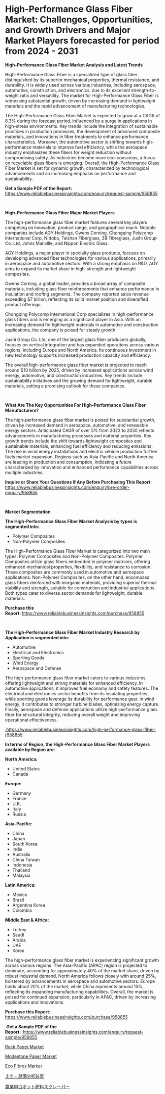 <p><h1>High-Performance Glass Fiber Market: Challenges, Opportunities, and Growth Drivers and Major Market Players forecasted for period from 2024 - 2031</h1></p><p><strong>High-Performance Glass Fiber Market Analysis and Latest Trends</strong></p>
<p><p>High-Performance Glass Fiber is a specialized type of glass fiber distinguished by its superior mechanical properties, thermal resistance, and durability. It is widely used across various industries, including aerospace, automotive, construction, and electronics, due to its excellent strength-to-weight ratio and versatility. The market for High-Performance Glass Fiber is witnessing substantial growth, driven by increasing demand in lightweight materials and the rapid advancement of manufacturing technologies.</p><p>The High-Performance Glass Fiber Market is expected to grow at a CAGR of 8.3% during the forecast period, influenced by a surge in applications in high-stress environments. Key trends include the integration of sustainable practices in production processes, the development of advanced composite materials, and innovations in fiber treatments to enhance performance characteristics. Moreover, the automotive sector is shifting towards high-performance materials to improve fuel efficiency, while the aerospace industry emphasizes these fibers for weight reduction without compromising safety. As industries become more eco-conscious, a focus on recyclable glass fibers is emerging. Overall, the High-Performance Glass Fiber Market is set for dynamic growth, characterized by technological advancements and an increasing emphasis on performance and sustainability.</p></p>
<p><strong>Get a Sample PDF of the Report:&nbsp;</strong> <a href="https://www.reliablebusinessinsights.com/enquiry/request-sample/958855">https://www.reliablebusinessinsights.com/enquiry/request-sample/958855</a></p>
<p>&nbsp;</p>
<p><strong>High-Performance Glass Fiber Major Market Players</strong></p>
<p><p>The high-performance glass fiber market features several key players competing on innovation, product range, and geographical reach. Notable companies include AGY Holdings, Owens Corning, Chongqing Polycomp International Corp, Nittobo, Taishan Fiberglass, 3B Fibreglass, Jushi Group Co. Ltd, Johns Manville, and Nippon Electric Glass.</p><p>AGY Holdings, a major player in specialty glass products, focuses on developing advanced fiber technologies for various applications, primarily in aerospace and automotive sectors. With a strong emphasis on R&D, AGY aims to expand its market share in high-strength and lightweight composites. </p><p>Owens Corning, a global leader, provides a broad array of composite materials, including glass fiber reinforcements that enhance performance in insulation and roofing segments. The company reported sales revenue exceeding $7 billion, reflecting its solid market position and diversified product offerings.</p><p>Chongqing Polycomp International Corp specializes in high-performance glass fibers and is emerging as a significant player in Asia. With an increasing demand for lightweight materials in automotive and construction applications, the company is poised for steady growth.</p><p>Jushi Group Co. Ltd, one of the largest glass fiber producers globally, focuses on vertical integration and has expanded operations across various regions, including Europe and North America. Its continuous investment in new technology supports increased production capacity and efficiency.</p><p>The overall high-performance glass fiber market is projected to reach around $10 billion by 2025, driven by increased applications across wind energy, automotive, and construction industries. Key trends include sustainability initiatives and the growing demand for lightweight, durable materials, setting a promising outlook for these companies.</p></p>
<p>&nbsp;</p>
<p><strong>What Are The Key Opportunities For High-Performance Glass Fiber Manufacturers?</strong></p>
<p><p>The high-performance glass fiber market is poised for substantial growth, driven by increased demand in aerospace, automotive, and renewable energy sectors. Anticipated CAGR of over 5% from 2023 to 2030 reflects advancements in manufacturing processes and material properties. Key growth trends include the shift towards lightweight composites and sustainable materials, enhancing fuel efficiency and reducing emissions. The rise in wind energy installations and electric vehicle production further fuels market expansion. Regions such as Asia-Pacific and North America are leading in production and consumption, indicating a future characterized by innovation and enhanced performance capabilities across multiple industries.</p></p>
<p><strong>Inquire or Share Your Questions If Any Before Purchasing This Report:</strong> <a href="https://www.reliablebusinessinsights.com/enquiry/pre-order-enquiry/958855">https://www.reliablebusinessinsights.com/enquiry/pre-order-enquiry/958855</a></p>
<p>&nbsp;</p>
<p><strong>Market Segmentation</strong></p>
<p><strong>The High-Performance Glass Fiber Market Analysis by types is segmented into:</strong></p>
<p><ul><li>Polymer Composites</li><li>Non-Polymer Composites</li></ul></p>
<p><p>The High-Performance Glass Fiber Market is categorized into two main types: Polymer Composites and Non-Polymer Composites. Polymer Composites utilize glass fibers embedded in polymer matrices, offering enhanced mechanical properties, flexibility, and resistance to corrosion. These composites are commonly used in automotive and aerospace applications. Non-Polymer Composites, on the other hand, encompass glass fibers reinforced with inorganic materials, providing superior thermal stability and strength, suitable for construction and industrial applications. Both types cater to diverse sector demands for lightweight, durable materials.</p></p>
<p><strong>Purchase this Report:&nbsp;</strong><a href="https://www.reliablebusinessinsights.com/purchase/958855">https://www.reliablebusinessinsights.com/purchase/958855</a></p>
<p>&nbsp;</p>
<p><strong>The High-Performance Glass Fiber Market Industry Research by Application is segmented into:</strong></p>
<p><ul><li>Automotive</li><li>Electrical and Electronics</li><li>Sporting Goods</li><li>Wind Energy</li><li>Aerospace and Defense</li></ul></p>
<p><p>The high-performance glass fiber market caters to various industries, offering lightweight and strong materials for enhanced efficiency. In automotive applications, it improves fuel economy and safety features. The electrical and electronics sector benefits from its insulating properties, while sporting goods leverage its durability for performance gear. In wind energy, it contributes to stronger turbine blades, optimizing energy capture. Finally, aerospace and defense applications utilize high-performance glass fiber for structural integrity, reducing overall weight and improving operational effectiveness.</p></p>
<p><a href="https://www.reliablebusinessinsights.com/high-performance-glass-fiber-r958855">&nbsp;https://www.reliablebusinessinsights.com/high-performance-glass-fiber-r958855</a></p>
<p><strong>In terms of Region, the High-Performance Glass Fiber Market Players available by Region are:</strong></p>
<p>
    <p> <strong> North America: </strong>
        <ul>
            <li>United States</li>
            <li>Canada</li>
        </ul>
        </p> 
    <p> <strong> Europe: </strong>
        <ul>
            <li>Germany</li>
            <li>France</li>
            <li>U.K.</li>
            <li>Italy</li>
            <li>Russia</li>
        </ul>
        </p> 
    <p> <strong> Asia-Pacific: </strong>
        <ul>
            <li>China</li>
            <li>Japan</li>
            <li>South Korea</li>
            <li>India</li>
            <li>Australia</li>
            <li>China Taiwan</li>
            <li>Indonesia</li>
            <li>Thailand</li>
            <li>Malaysia</li>
        </ul>
        </p> 
    <p> <strong> Latin America: </strong>
        <ul>
            <li>Mexico</li>
            <li>Brazil</li>
            <li>Argentina Korea</li>
            <li>Colombia</li>
        </ul>
        </p> 
    <p> <strong> Middle East & Africa: </strong>
        <ul>
            <li>Turkey</li>
            <li>Saudi</li>
            <li>Arabia</li>
            <li>UAE</li>
            <li>Korea</li>
        </ul>
    </p>
    </p>
<p><p>The high-performance glass fiber market is experiencing significant growth across various regions. The Asia-Pacific (APAC) region is projected to dominate, accounting for approximately 40% of the market share, driven by robust industrial demand. North America follows closely with around 25%, bolstered by advancements in aerospace and automotive sectors. Europe holds about 20% of the market, while China represents around 15%, reflecting its expanding manufacturing capabilities. Overall, the market is poised for continued expansion, particularly in APAC, driven by increasing applications and innovations.</p></p>
<p><strong>Purchase this Report: </strong><a href="https://www.reliablebusinessinsights.com/purchase/958855">https://www.reliablebusinessinsights.com/purchase/958855</a></p>
<p>&nbsp;<strong>Get a Sample PDF of the Report:&nbsp;&nbsp;</strong><a href="https://www.reliablebusinessinsights.com/enquiry/request-sample/958855">https://www.reliablebusinessinsights.com/enquiry/request-sample/958855</a></p>
<p><strong></strong></p>
<p><p><a href="https://issuu.com/reportprime-2/docs/rock-paper-market-size-2030.pptx_5d826e1e7ea30a">Rock Paper Market</a></p><p><a href="https://issuu.com/reportprime-2/docs/modestone-paper-market-size-2030.pp_6b21de0d05d7dd">Modestone Paper Market</a></p><p><a href="https://github.com/AnnDiaz698/Market-Research-Report-List-1/blob/main/eco-fibres-market.md">Eco Fibres Market</a></p><p><a href="https://medium.com/@monserrateklfnsch/hemostasis-coagulation-analyzer-market-%E3%81%AF-%E3%82%B3%E3%82%B9%E3%83%88%E7%AE%A1%E7%90%86%E3%81%A8%E5%8A%B9%E7%8E%87%E5%90%91%E4%B8%8A%E3%82%92%E5%84%AA%E5%85%88%E3%81%97%E3%81%BE%E3%81%99-%E3%81%95%E3%82%89%E3%81%AB-%E5%A0%B1%E5%91%8A%E6%9B%B8%E3%81%AF%E5%B8%82%E5%A0%B4%E3%81%AE%E9%9C%80%E8%A6%81%E9%9D%A2%E3%81%A8%E4%BE%9B%E7%B5%A6%E9%9D%A2%E3%81%AE%E4%B8%A1%E6%96%B9%E3%82%92%E3%82%AB%E3%83%90%E3%83%BC%E3%81%97%E3%81%A6%E3%81%84%E3%81%BE%E3%81%99-60081b32ba6e">止血・凝固分析装置</a></p><p><a href="https://medium.com/@eunawiegad2023/agricultural-robotic-manure-scraper-1c59347715f2">農業用ロボット肥料スクレーパー</a></p></p>